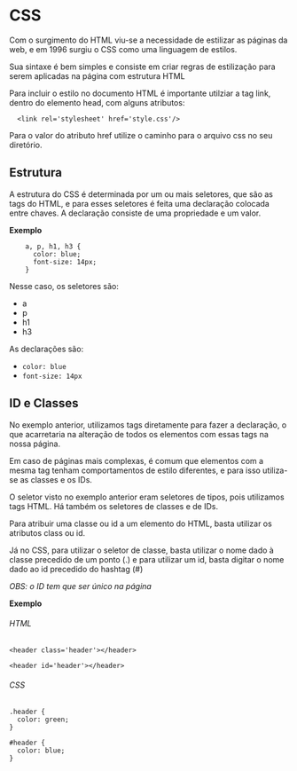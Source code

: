 # CSS

Com o surgimento do HTML viu-se a necessidade de estilizar as páginas da web, e em 1996 surgiu o CSS como uma linguagem de estilos.

Sua sintaxe é bem simples e consiste em criar regras de estilização para serem aplicadas na página com estrutura HTML

Para incluir o estilo no documento HTML é importante utilziar a tag link, dentro do elemento head, com alguns atributos:

```
  <link rel='stylesheet' href='style.css'/>
```

Para o valor do atributo href utilize o caminho para o arquivo css no seu diretório.

## Estrutura

A estrutura do CSS é determinada por um ou mais seletores, que são as tags do HTML, e para esses seletores é feita uma declaração colocada entre chaves.
A declaração consiste de uma propriedade e um valor.

**Exemplo**

``` 
    a, p, h1, h3 {
      color: blue;
      font-size: 14px;
    }
```

Nesse caso, os seletores são: 
 - a
 - p
 - h1 
 - h3

As declarações são:
 - ```color: blue```
 - ```font-size: 14px```

## ID e Classes

No exemplo anterior, utilizamos tags diretamente para fazer a declaração, o que acarretaria na alteração de todos os elementos com essas tags na nossa página.

Em caso de páginas mais complexas, é comum que elementos com a mesma tag tenham comportamentos de estilo diferentes, e para isso utiliza-se as classes e os IDs.

O seletor visto no exemplo anterior eram seletores de tipos, pois utilizamos tags HTML. Há também os seletores de classes e de IDs.

Para atribuir uma classe ou id a um elemento do HTML, basta utilizar os atributos class ou id.

Já no CSS, para utilizar o seletor de classe, basta utilizar o nome dado à classe precedido de um ponto (.) e para utilizar um id, basta digitar o nome dado ao id precedido do hashtag (#)

_OBS: o ID tem que ser único na página_

**Exemplo**

###### HTML

```
<header class='header'></header>

<header id='header'></header> 
```

###### CSS

```
.header {
  color: green;
} 

#header {
  color: blue;
}
```
